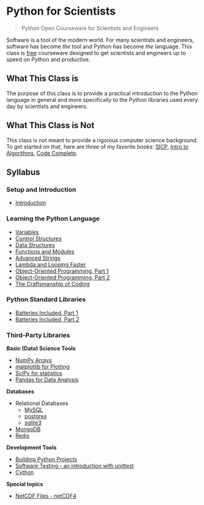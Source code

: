 # Python for Scientists

> Python Open Courseware for Scientists and Engineers

Software is a tool of the modern world. For many scientists and engineers, software has become *the* tool and Python has become *the* language. This class is [free](http://www.oreilly.com/openbook/freedom/) courseware designed to get scientists and engineers up to speed on Python and productive.

## What This Class is

The purpose of this class is to provide a practical introduction to the Python language in general and more specifically to the Python libraries used every day by scientists and engineers.

## What This Class is Not

This class is not meant to provide a rigorous computer science background. To get started on that, here are three of my favorite books: [SICP](http://amzn.com/0262510871), [Intro to Algorithms](http://amzn.com/0262033844), [Code Complete](http://amzn.com/0735619670).

## Syllabus

### Setup and Introduction

* [Introduction](classes/00_setup_and_intro/lecture_00.md)

### Learning the Python Language

* [Variables](classes/01_basic_syntax/lecture_01.md)
* [Control Structures](classes/01_control_statements/lecture_01.5.md)
* [Data Structures](classes/02_data_structures/lecture_02.md)
* [Functions and Modules](classes/03_functions_and_modules/lecture_03.md)
* [Advanced Strings](classes/04_advanced_strings/lecture_04.md)
* [Lambda and Looping Faster](classes/05_lists_and_lambdas/lecture_05.md)
* [Object-Oriented Programming, Part 1](classes/06_object_oriented_programming_1/lecture_06.md)
* [Object-Oriented Programming, Part 2](classes/07_object_oriented_programming_2/lecture_07.md)
* [The Craftsmanship of Coding](classes/08_taking_the_next_step/lecture_08.md)

### Python Standard Libraries

* [Batteries Included, Part 1](classes/09_std_libs/lecture_09.md)
* [Batteries Included, Part 2](classes/09_std_libs/lecture_09.5.md)

### Third-Party Libraries

**Basic (Data) Science Tools**

* [NumPy Arrays](classes/10_numpy/lecture_10.md)
* [matplotlib for Plotting](classes/12_matplotlib/lecture_12.md)
* [SciPy for statistics](classes/11_scipy/lecture_11.md)
* [Pandas for Data Analysis](classes/13_pandas/lecture_13.md)

**Databases**

* Relational Databases
  - [MySQL](classes/15_dbs/lecture_15_mysql.md)
  - [postgres](classes/15_dbs/lecture_15_postgres.md)
  - [sqlite3](classes/15_dbs/lecture_15_sqlite.md)
* [MongoDB](classes/18_mongo/lecture_18_mongo.md)
* [Redis](classes/21_redis/lecture_21.md)

**Development Tools**

* [Building Python Projects](classes/19_building_projects/lecture_19.md)
* [Software Testing - an introduction with unittest](classes/17_testing_projects/lecture_17.md)
* [Cython](classes/20_cython/lecture_20.md)

**Special topics**

* [NetCDF Files - netCDF4](classes/14_netcdf/lecture_14.md)
